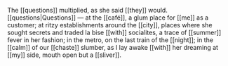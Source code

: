The [[questions]] multiplied, as she said [[they]] would. [[questions|Questions]] — at the [[café]], a glum place for [[me]] as a customer; at ritzy establishments around the [[city]], places where she sought secrets and traded la bise [[with]] socialites, a trace of [[summer]] fever in her fashion; in the metro, on the last train of the [[night]]; in the [[calm]] of our [[chaste]] slumber, as I lay awake [[with]] her dreaming at [[my]] side, mouth open but a [[sliver]].